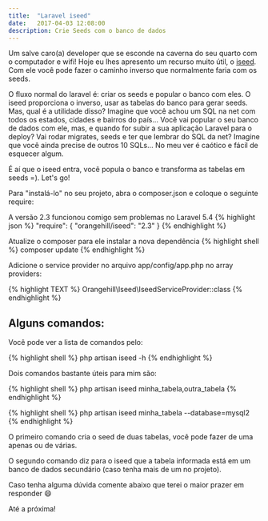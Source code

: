 ```yaml
---
title:  "Laravel iseed"
date:   2017-04-03 12:08:00
description: Crie Seeds com o banco de dados
---
```


Um salve caro(a) developer que se esconde na caverna do seu quarto com o computador e wifi! Hoje eu lhes apresento um recurso muito útil, o [iseed](https://github.com/orangehill/iseed). Com ele você pode fazer o caminho inverso que normalmente faria com os seeds. 

O fluxo normal do laravel é: criar os seeds e popular o banco com eles. O iseed proporciona o inverso, usar as tabelas do banco para gerar seeds. Mas, qual é a utilidade disso? Imagine que você achou um SQL na net com todos os estados, cidades e bairros do país... Você vai popular o seu banco de dados com ele, mas, e quando for subir a sua aplicação Laravel para o deploy? Vai rodar migrates, seeds e ter que lembrar do SQL da net? Imagine que você ainda precise de outros 10 SQLs... No meu ver é caótico e fácil de esquecer algum. 

É aí que o iseed entra, você popula o banco e transforma as tabelas em seeds =). Let's go!

Para "instalá-lo" no seu projeto, abra o composer.json e coloque o seguinte require:

A versão 2.3 funcionou comigo sem problemas no Laravel 5.4
{% highlight json %}
"require": {
    "orangehill/iseed": "2.3"
}
{% endhighlight %}


Atualize o composer para ele instalar a nova dependência
{% highlight shell %}
composer update
{% endhighlight %}

Adicione o service provider no arquivo app/config/app.php no array providers:

{% highlight TEXT %}
Orangehill\Iseed\IseedServiceProvider::class
{% endhighlight %}


## **Alguns comandos:**

Você pode ver a lista de comandos pelo:

{% highlight shell %}
php artisan iseed -h
{% endhighlight %}

Dois comandos bastante úteis para mim são:

{% highlight shell %}
php artisan iseed minha_tabela,outra_tabela
{% endhighlight %}

{% highlight shell %}
php artisan iseed minha_tabela --database=mysql2
{% endhighlight %}

O primeiro comando cria o seed de duas tabelas, você pode fazer de uma apenas ou de várias. 

O segundo comando diz para o iseed que a tabela informada está em um banco de dados secundário (caso tenha mais de um no projeto).

Caso tenha alguma dúvida comente abaixo que terei o maior prazer em responder :smile: 

Até a próxima!